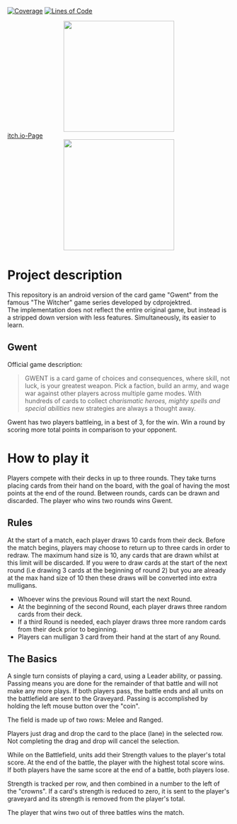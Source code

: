 [![Coverage](https://sonarcloud.io/api/project_badges/measure?project=SE2-Gwent-SS23_Gwent&metric=coverage)](https://sonarcloud.io/summary/new_code?id=SE2-Gwent-SS23_Gwent)
[![Lines of Code](https://sonarcloud.io/api/project_badges/measure?project=SE2-Gwent-SS23_Gwent&metric=ncloc)](https://sonarcloud.io/summary/new_code?id=SE2-Gwent-SS23_Gwent)

<a href="https://moritzmusel.itch.io/gwent-ss23"><img src="https://cdn.jim-nielsen.com/ios/512/gwent-the-witcher-card-game-2019-12-11.png" width="250" style="display: block;margin-left: auto;margin-right: auto;">itch.io-Page</img></a>
<img src="https://cdn.vox-cdn.com/thumbor/UY9qkeeHR4j2OSxBma-pqd2VvgU=/0x0:1024x659/1200x800/filters:focal(431x249:593x411)/cdn.vox-cdn.com/uploads/chorus_image/image/49801529/gwentcardgame.0.jpg" width="250" style="display: block;margin-left: auto;margin-right: auto;"/>

# Project description
This repository is an android version of the card game "Gwent" from the famous "The Witcher" game series developed by cdprojektred.  
The implementation does not reflect the entire original game, but instead is a stripped down version with less features. Simultaneously, its easier to learn.

## Gwent  
Official game description:
 > GWENT is a card game of choices and consequences, where skill, not luck, is your greatest weapon. Pick a faction, build an army, and wage war against other players across multiple game modes. With hundreds of cards to collect _charismatic heroes, mighty spells and special abilities_ new strategies are always a thought away.
 
Gwent has two players battleing, in a best of 3, for the win. Win a round by scoring more total points in comparison to your opponent.

# How to play it

Players compete with their decks in up to three rounds. They take turns placing cards from their hand on the board, with the goal of having the most points at the end of the round. Between rounds, cards can be drawn and discarded. The player who wins two rounds wins Gwent.

## Rules
At the start of a match, each player draws 10 cards from their deck. Before the match begins, players may choose to return up to three cards in order to redraw. 
The maximum hand size is 10, any cards that are drawn whilst at this limit will be discarded. If you were to draw cards at the start of the next round (i.e drawing 3 cards at the beginning of round 2) but you are already at the max hand size of 10 then these draws will be converted into extra mulligans.
- Whoever wins the previous Round will start the next Round.
- At the beginning of the second Round, each player draws three random cards from their deck.
- If a third Round is needed, each player draws three more random cards from their deck prior to beginning.
- Players can mulligan 3 card from their hand at the start of any Round.

## The Basics
A single turn consists of playing a card, using a Leader ability, or passing. 
Passing means you are done for the remainder of that battle and will not make any more plays. 
If both players pass, the battle ends and all units on the battlefield are sent to the Graveyard.
Passing is accomplished by holding the left mouse button over the "coin".

The field is made up of two rows: Melee and Ranged.

Players just drag and drop the card to the place (lane) in the selected row. Not completing the drag and drop will cancel the selection.

While on the Battlefield, units add their Strength values to the player's total score. At the end of the battle, the player with the highest total score wins. If both players have the same score at the end of a battle, both players lose.

Strength is tracked per row, and then combined in a number to the left of the "crowns".
If a card's strength is reduced to zero, it is sent to the player's graveyard and its strength is removed from the player's total.

The player that wins two out of three battles wins the match.
